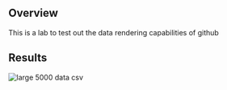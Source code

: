 ## Overview

This is a lab to test out the data rendering capabilities of github


## Results

![large 5000 data csv](https://cloud.githubusercontent.com/assets/4074354/3693233/a7c087bc-1364-11e4-9231-3f6363a6be52.png)
